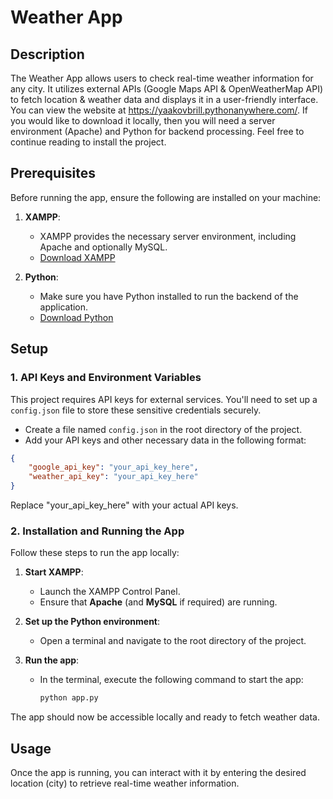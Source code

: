 # Weather App

## Description
The Weather App allows users to check real-time weather information for any city. It utilizes external APIs (Google Maps API & OpenWeatherMap API) to fetch location & weather data and displays it in a user-friendly interface. You can view the website at https://yaakovbrill.pythonanywhere.com/. If you would like to download it locally, then you will need a server environment (Apache) and Python for backend processing. Feel free to continue reading to install the project.

## Prerequisites

Before running the app, ensure the following are installed on your machine:

1. **XAMPP**: 
   - XAMPP provides the necessary server environment, including Apache and optionally MySQL. 
   - [Download XAMPP](https://www.apachefriends.org/index.html)

2. **Python**:
   - Make sure you have Python installed to run the backend of the application. 
   - [Download Python](https://www.python.org/downloads/)

## Setup

### 1. API Keys and Environment Variables
This project requires API keys for external services. You'll need to set up a `config.json` file to store these sensitive credentials securely.

- Create a file named `config.json` in the root directory of the project.
- Add your API keys and other necessary data in the following format:

```json
{
    "google_api_key": "your_api_key_here",
    "weather_api_key": "your_api_key_here"
}
```

Replace "your_api_key_here" with your actual API keys.

### 2. Installation and Running the App

Follow these steps to run the app locally:

1. **Start XAMPP**:
   - Launch the XAMPP Control Panel.
   - Ensure that **Apache** (and **MySQL** if required) are running.

2. **Set up the Python environment**:
   - Open a terminal and navigate to the root directory of the project.

3. **Run the app**:
   - In the terminal, execute the following command to start the app:

     ```bash
     python app.py
     ```

The app should now be accessible locally and ready to fetch weather data.

## Usage
Once the app is running, you can interact with it by entering the desired location (city) to retrieve real-time weather information.
